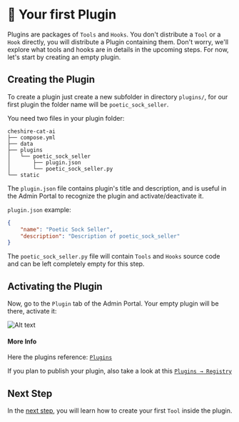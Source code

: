 # &#128268; Your first Plugin

Plugins are packages of `Tools` and `Hooks`.
You don't distribute a `Tool` or a `Hook` directly, you will distribute a Plugin containing them. Don't worry, we'll explore what tools and hooks are in details in the upcoming steps. For now, let's start by creating an empty plugin.

## Creating the Plugin

To create a plugin just create a new subfolder in directory `plugins/`, for our first plugin the folder name will be `poetic_sock_seller`.

You need two files in your plugin folder:

```
cheshire-cat-ai
├── compose.yml
├── data
├── plugins
│   └── poetic_sock_seller
│       ├── plugin.json
│       └── poetic_sock_seller.py
└── static
```

The `plugin.json` file contains plugin's title and description, and is useful in the Admin Portal to recognize the plugin and activate/deactivate it.

`plugin.json` example:

```json
{
    "name": "Poetic Sock Seller",
    "description": "Description of poetic_sock_seller"
}
```

The `poetic_sock_seller.py` file will contain `Tools` and `Hooks` source code and can be left completely empty for this step.

## Activating the Plugin

Now, go to the `Plugin` tab of the Admin Portal.
Your empty plugin will be there, activate it:

![Alt text](../assets/img/quickstart/prepare-plugin/activate-plugins.png)

#### More Info

Here the plugins reference: [`Plugins`](../plugins/plugins.md)

If you plan to publish your plugin, also take a look at this [`Plugins → Registry`](../plugins/plugins-registry/plugin-from-template.md)

## Next Step

In the [next step](./writing-tool.md), you will learn how to create your first `Tool` inside the plugin.
